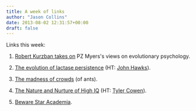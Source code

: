 ```yaml
---
title: A week of links
author: "Jason Collins"
date: 2013-08-02 12:31:57+00:00
draft: false
---
```


Links this week:
	
  1. [Robert Kurzban takes on](http://www.epjournal.net/blog/2013/07/what-does-pz-myers-despise/) PZ Myers's views on evolutionary psychology.

	
  2. [The evolution of lactase persistence](http://www.nature.com/news/archaeology-the-milk-revolution-1.13471?WT.ec_id=NATURE-20130801) (HT: [John Hawks](http://johnhawks.net/weblog/reviews/genetics/recent/lactase-persistence-story-nature-2013.html)).

	
  3. [The madness of crowds](http://phenomena.nationalgeographic.com/2013/07/30/madness-of-crowds-single-ants-beat-colonies-at-easy-choices/) (of ants).

	
  4. [The Nature and Nurture of High IQ](http://pss.sagepub.com/content/early/2013/07/01/0956797612473119.abstract) (HT: [Tyler Cowen](http://marginalrevolution.com/marginalrevolution/2013/07/what-is-the-implied-model-behind-assortative-mating.html)).

	
  5. [Beware Star Academia](http://www.overcomingbias.com/2013/07/beware-celebrity-academia.html).



